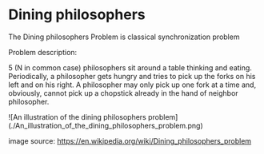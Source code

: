 #  Dining philosophers

  The Dining philosophers Problem is classical synchronization problem

  Problem description:

  5 (N in common case) philosophers sit around a table thinking and eating. Periodically, a philosopher gets hungry and
  tries to pick up the forks on his left and on his right. A philosopher may only pick up one fork at a time and,
  obviously, cannot pick up a chopstick already in the hand of neighbor philosopher.

  ![An illustration of the dining philosophers problem]
  (./An_illustration_of_the_dining_philosophers_problem.png)

  image source: https://en.wikipedia.org/wiki/Dining_philosophers_problem